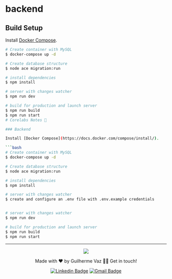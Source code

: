 # backend

## Build Setup

Install [Docker Compose](https://docs.docker.com/compose/install/).

```bash
# Create container with MySQL
$ docker-compose up -d

# Create database structure
$ node ace migration:run

# install dependencies
$ npm install

# server with changes watcher
$ npm run dev

# build for production and launch server
$ npm run build
$ npm run start
# Corelabs Notes 📑

### Backend

Install [Docker Compose](https://docs.docker.com/compose/install/).

```bash
# Create container with MySQL
$ docker-compose up -d

# Create database structure
$ node ace migration:run

# install dependencies
$ npm install

# server with changes watcher
$ create and configure an .env file with .env.example credentials


# server with changes watcher
$ npm run dev

# build for production and launch server
$ npm run build
$ npm run start
```
-----



<p align="center">
  <a href="https://skillicons.dev">
    <img src="https://skillicons.dev/icons?i=adonis,react,ts,sass,mysql,docker,git" />
  </a>
</p>
<p align="center">Made with ❤️ by Guilherme Vaz 👋🏽 Get in touch!</p>
<div align="center">

  [![Linkedin Badge](https://img.shields.io/badge/-Guilherme-blue?style=flat-square&logo=Linkedin&logoColor=white&link=https://www.linkedin.com/in/guiilherme-vaz/)](https://www.linkedin.com/in/guiilherme-vaz/) 
  [![Gmail Badge](https://img.shields.io/badge/-guilhermeolivaaz@gmail.com-c14438?style=flat-square&logo=Gmail&logoColor=white&link=mailto:guilhermeolivaaz@gmail.com)](mailto:guilhermeolivaaz@gmail.com)

</div>

